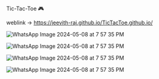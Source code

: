 Tic-Tac-Toe 🎮

weblink -> https://jeevith-raj.github.io/TicTacToe.github.io/

![WhatsApp Image 2024-05-08 at 7 57 35 PM](https://github.com/Jeevith-Raj/TicTacToe.github.io/assets/96343958/7974fe19-370d-4050-b9ec-90555e6035e0)


![WhatsApp Image 2024-05-08 at 7 57 35 PM](https://github.com/Jeevith-Raj/TicTacToe.github.io/assets/96343958/f9f29b72-dc71-4091-8b2f-d03202da8061)

![WhatsApp Image 2024-05-08 at 7 57 35 PM](https://github.com/Jeevith-Raj/TicTacToe.github.io/assets/96343958/2b7a5b1e-5fe7-4a76-a4a0-a065d34f5daa)

![WhatsApp Image 2024-05-08 at 7 57 35 PM](https://github.com/Jeevith-Raj/TicTacToe.github.io/assets/96343958/47eea0e1-30d3-4f6d-a30a-9ced0ced4720)

